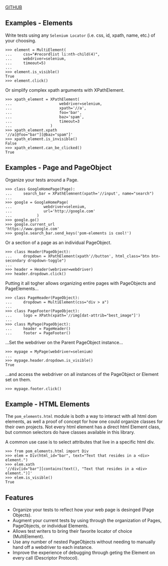 [GITHUB](https://github.com/nickbeaird/pom-elements/)

## Examples - Elements

Write tests using any `Selenium Locator` (i.e. css, id, xpath, name, etc.) of your choosing.

    >>> element = MultiElement(
    ...     css="#recordlist li:nth-child(4)",
    ...     webdriver=selenium,
    ...     timeout=5)
    ...
    >>> element.is_visible()
    True
    >>> element.click()

Or simplify complex xpath arguments with XPathElement.

    >>> xpath_element = XPathElement(
    ...                     webdriver=selenium,
    ...                     xpath='//a',
    ...                     foo='bar',
    ...                     baz='spam',
    ...                     timeout=3
    ...                 )
    >>> xpath_element.xpath
    '//a[@foo="bar"][@baz="spam"]'
    >>> xpath_element.is_invisible()
    False
    >>> xpath_element.can_be_clicked()
    True

## Examples - Page and PageObject

Organize your tests around a Page.

    >>> class GoogleHomePage(Page):
    ...     search_bar = XPathElemnent(xpath='//input', name="search")
    ...
    >>> google = GoogleHomePage(
    ...              webdriver=selenium,
    ...              url='http://google.com'
    ...           )
    >>> google.go()
    >>> google.current_url
    'https://www.google.com'
    >>> google.search_bar.send_keys('pom-elements is cool!')

Or a section of a page as an individual PageObject.

    >>> class Header(PageObject):
    ...     dropdown = XPathElement(xpath'//button', html_class="btn btn-secondary dropdown-toggle")
    ...
    >>> header = Header(webriver=webdriver)
    >>> header.dropdown.click()

Putting it all togher allows organizing entire pages with PageObjects and PageElements...

    >>> class PageHeader(PageObject):
    ...     dropdown = MultiElement(css="div > a")
    ...
    >>> class PageFooter(PageObject):
    ...     logo = XPath(xpath='//img[dat-attrib="best_image"]')
    ...
    >>> class MyPage(PageObject):
    ...     header = PageHeader()
    ...     footer = PageFooter()

...Set the webdriver on the Parent PageObject instance...

    >>> mypage = MyPage(webdriver=selenium)
    ...
    >>> mypage.header.dropdown.is_visible()
    True

...and access the webdriver on all instances of the PageObject or Element set on them.

    >>> mypage.footer.click()

## Example - HTML Elements

The `pom_elements.html` module is both a way to interact with all html dom elements, as
well a proof of concept for how one could organize classes for their own projects. Not
every html element has a direct html Element class, but common selectors do have classes
available in this library.

A common use case is to select attributes that live in a specific html div.

    >>> from pom_elements.html import Div
    >>> elem = Div(html_id="bar", text="Text that resides in a <div> element.")
    >>> elem.xath
    '//div[id="bar"][contains(text(), "Text that resides in a <div> element.")]'
    >>> elem.is_visible()
    True

## Features

- Organize your tests to reflect how your web page is desinged (Page Objects).
- Augment your current tests by using through the organization of Pages, PageObjects, or individual Elements.
- Allows test writers to bring their favorite locator of choice (MultiElement).
- Use any number of nested PageObjects without needing to manually hand off a webdriver to each instance.
- Improve the experience of debugging through geting the Element on every call (Descriptor Protocol).
